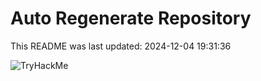 # Auto Regenerate Repository

This README was last updated: 2024-12-04 19:31:36

 ![TryHackMe](https://tryhackme.com/badge/533634)